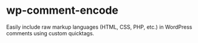 wp-comment-encode
=================

Easily include raw markup languages (HTML, CSS, PHP, etc.) in WordPress comments using custom quicktags.
